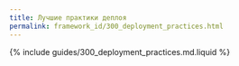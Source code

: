 ```yaml
---
title: Лучшие практики деплоя
permalink: framework_id/300_deployment_practices.html
---
```


{% include guides/300_deployment_practices.md.liquid %}
